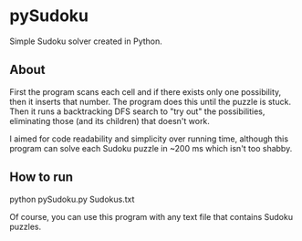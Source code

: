 pySudoku
========

Simple Sudoku solver created in Python.

About
-----
First the program scans each cell and if there exists only one possibility, then it inserts that number. The program does this until the puzzle is stuck. Then it runs a backtracking DFS search to "try out" the possibilities, eliminating those (and its children) that doesn't work.

I aimed for code readability and simplicity over running time, although this program can solve each Sudoku puzzle in ~200 ms which isn't too shabby.

How to run
----------
python pySudoku.py Sudokus.txt

Of course, you can use this program with any text file that contains Sudoku puzzles.
